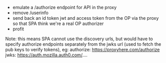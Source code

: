 - emulate a /authorize endpoint for API in the proxy
- remove /userinfo
- send back an id token jwt and access token from the OP via the proxy so that SPA think we're a real OP authorizer
- profit


Note: this means SPA cannot use the discovery urls, but would have to specify authorize endpoints separately from the
jwks url (used to fetch the pub keys to verify tokens), eg:
authorize: https://proxyhere.com/authorize
jwks: https://auth.mozilla.auth0.com/....

